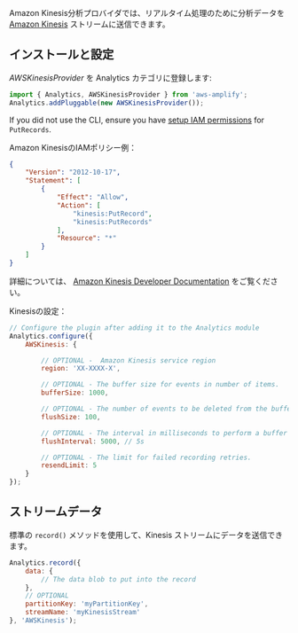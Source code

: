 Amazon Kinesis分析プロバイダでは、リアルタイム処理のために分析データを [Amazon Kinesis](https://aws.amazon.com/kinesis) ストリームに送信できます。

## インストールと設定

*AWSKinesisProvider* を Analytics カテゴリに登録します:

```javascript
import { Analytics, AWSKinesisProvider } from 'aws-amplify';
Analytics.addPluggable(new AWSKinesisProvider());
```

If you did not use the CLI, ensure you have <a href="https://docs.aws.amazon.com/streams/latest/dev/learning-kinesis-module-one-iam.html" target="_blank">setup IAM permissions</a> for `PutRecords`.

Amazon KinesisのIAMポリシー例：
```json
{
    "Version": "2012-10-17",
    "Statement": [
        {
            "Effect": "Allow",
            "Action": [
                "kinesis:PutRecord",
                "kinesis:PutRecords"
            ],
            "Resource": "*"
        }
    ]
}
```

詳細については、 [Amazon Kinesis Developer Documentation](https://docs.aws.amazon.com/streams/latest/dev/learning-kinesis-module-one-iam.html) をご覧ください。

Kinesisの設定：

```javascript
// Configure the plugin after adding it to the Analytics module
Analytics.configure({
    AWSKinesis: {

        // OPTIONAL -  Amazon Kinesis service region
        region: 'XX-XXXX-X',

        // OPTIONAL - The buffer size for events in number of items.
        bufferSize: 1000,

        // OPTIONAL - The number of events to be deleted from the buffer when flushed.
        flushSize: 100,

        // OPTIONAL - The interval in milliseconds to perform a buffer check and flush if necessary.
        flushInterval: 5000, // 5s

        // OPTIONAL - The limit for failed recording retries.
        resendLimit: 5
    } 
});
```

## ストリームデータ

標準の `record()` メソッドを使用して、Kinesis ストリームにデータを送信できます。

```javascript
Analytics.record({
    data: { 
        // The data blob to put into the record
    },
    // OPTIONAL
    partitionKey: 'myPartitionKey', 
    streamName: 'myKinesisStream'
}, 'AWSKinesis');
```
